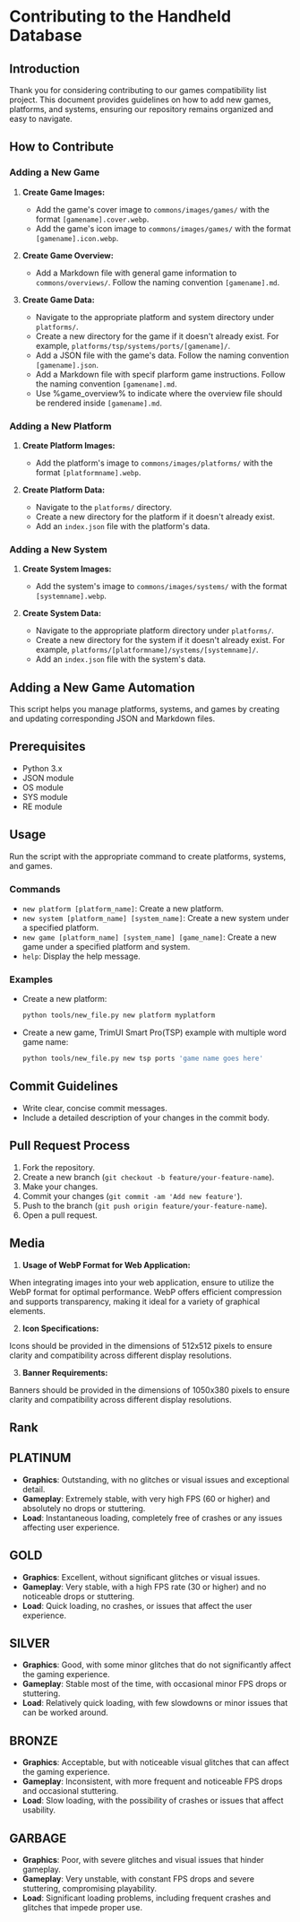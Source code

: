 # Contributing to the Handheld Database

## Introduction
Thank you for considering contributing to our games compatibility list project. This document provides guidelines on how to add new games, platforms, and systems, ensuring our repository remains organized and easy to navigate.

## How to Contribute

### Adding a New Game
1. **Create Game Images:**
    - Add the game's cover image to `commons/images/games/` with the format `[gamename].cover.webp`.
    - Add the game's icon image to `commons/images/games/` with the format `[gamename].icon.webp`.

2. **Create Game Overview:**
    - Add a Markdown file with general game information to `commons/overviews/`. Follow the naming convention `[gamename].md`.

2. **Create Game Data:**
    - Navigate to the appropriate platform and system directory under `platforms/`.
    - Create a new directory for the game if it doesn't already exist. For example, `platforms/tsp/systems/ports/[gamename]/`.
    - Add a JSON file with the game's data. Follow the naming convention `[gamename].json`.
    - Add a Markdown file with specif plarform game instructions. Follow the naming convention `[gamename].md`.
    - Use %game_overview% to indicate where the overview file should be rendered inside `[gamename].md`.

### Adding a New Platform
1. **Create Platform Images:**
    - Add the platform's image to `commons/images/platforms/` with the format `[platformname].webp`.

2. **Create Platform Data:**
    - Navigate to the `platforms/` directory.
    - Create a new directory for the platform if it doesn't already exist.
    - Add an `index.json` file with the platform's data.

### Adding a New System
1. **Create System Images:**
    - Add the system's image to `commons/images/systems/` with the format `[systemname].webp`.

2. **Create System Data:**
    - Navigate to the appropriate platform directory under `platforms/`.
    - Create a new directory for the system if it doesn't already exist. For example, `platforms/[platformname]/systems/[systemname]/`.
    - Add an `index.json` file with the system's data.

## Adding a New Game Automation

This script helps you manage platforms, systems, and games by creating and updating corresponding JSON and Markdown files.

## Prerequisites

- Python 3.x
- JSON module
- OS module
- SYS module
- RE module

## Usage

Run the script with the appropriate command to create platforms, systems, and games.

### Commands

- `new platform [platform_name]`: Create a new platform.
- `new system [platform_name] [system_name]`: Create a new system under a specified platform.
- `new game [platform_name] [system_name] [game_name]`: Create a new game under a specified platform and system.
- `help`: Display the help message.

### Examples

- Create a new platform:

  ```bash
  python tools/new_file.py new platform myplatform

- Create a new game, TrimUI Smart Pro(TSP) example with multiple word game name:
  ```bash
  python tools/new_file.py new tsp ports 'game name goes here'

## Commit Guidelines
- Write clear, concise commit messages.
- Include a detailed description of your changes in the commit body.

## Pull Request Process
1. Fork the repository.
2. Create a new branch (`git checkout -b feature/your-feature-name`).
3. Make your changes.
4. Commit your changes (`git commit -am 'Add new feature'`).
5. Push to the branch (`git push origin feature/your-feature-name`).
6. Open a pull request.

## Media

1. **Usage of WebP Format for Web Application:**

When integrating images into your web application, ensure to utilize the WebP format for optimal performance. WebP offers efficient compression and supports transparency, making it ideal for a variety of graphical elements.

2. **Icon Specifications:**

Icons should be provided in the dimensions of 512x512 pixels to ensure clarity and compatibility across different display resolutions.

3. **Banner Requirements:**

Banners should be provided in the dimensions of 1050x380 pixels to ensure clarity and compatibility across different display resolutions.

## Rank

## PLATINUM
- **Graphics**: Outstanding, with no glitches or visual issues and exceptional detail.
- **Gameplay**: Extremely stable, with very high FPS (60 or higher) and absolutely no drops or stuttering.
- **Load**: Instantaneous loading, completely free of crashes or any issues affecting user experience.

## GOLD
- **Graphics**: Excellent, without significant glitches or visual issues.
- **Gameplay**: Very stable, with a high FPS rate (30 or higher) and no noticeable drops or stuttering.
- **Load**: Quick loading, no crashes, or issues that affect the user experience.

## SILVER
- **Graphics**: Good, with some minor glitches that do not significantly affect the gaming experience.
- **Gameplay**: Stable most of the time, with occasional minor FPS drops or stuttering.
- **Load**: Relatively quick loading, with few slowdowns or minor issues that can be worked around.

## BRONZE
- **Graphics**: Acceptable, but with noticeable visual glitches that can affect the gaming experience.
- **Gameplay**: Inconsistent, with more frequent and noticeable FPS drops and occasional stuttering.
- **Load**: Slow loading, with the possibility of crashes or issues that affect usability.

## GARBAGE
- **Graphics**: Poor, with severe glitches and visual issues that hinder gameplay.
- **Gameplay**: Very unstable, with constant FPS drops and severe stuttering, compromising playability.
- **Load**: Significant loading problems, including frequent crashes and glitches that impede proper use.